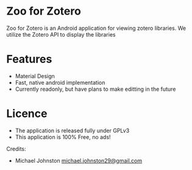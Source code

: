 # Zoo for Zotero
Zoo for Zotero is an Android application for viewing zotero libraries.
We utilize the Zotero API to display the libraries
# Features
  - Material Design
  - Fast, native android implementation
  - Currently readonly, but have plans to make editting in the future

# Licence
 * The application is released fully under GPLv3
 * This application is 100% Free, no ads!


Credits:
  - Michael Johnston <michael.johnston29@gmail.com>
